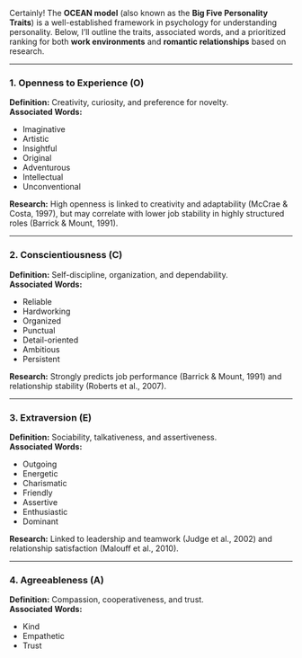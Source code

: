 Certainly! The **OCEAN model** (also known as the **Big Five Personality Traits**) is a well-established framework in psychology for understanding personality. Below, I’ll outline the traits, associated words, and a prioritized ranking for both **work environments** and **romantic relationships** based on research.

---

### **1. Openness to Experience (O)**
**Definition:** Creativity, curiosity, and preference for novelty.  
**Associated Words:**  
- Imaginative  
- Artistic  
- Insightful  
- Original  
- Adventurous  
- Intellectual  
- Unconventional  

**Research:** High openness is linked to creativity and adaptability (McCrae & Costa, 1997), but may correlate with lower job stability in highly structured roles (Barrick & Mount, 1991).  

---

### **2. Conscientiousness (C)**
**Definition:** Self-discipline, organization, and dependability.  
**Associated Words:**  
- Reliable  
- Hardworking  
- Organized  
- Punctual  
- Detail-oriented  
- Ambitious  
- Persistent  

**Research:** Strongly predicts job performance (Barrick & Mount, 1991) and relationship stability (Roberts et al., 2007).  

---

### **3. Extraversion (E)**
**Definition:** Sociability, talkativeness, and assertiveness.  
**Associated Words:**  
- Outgoing  
- Energetic  
- Charismatic  
- Friendly  
- Assertive  
- Enthusiastic  
- Dominant  

**Research:** Linked to leadership and teamwork (Judge et al., 2002) and relationship satisfaction (Malouff et al., 2010).  

---

### **4. Agreeableness (A)**
**Definition:** Compassion, cooperativeness, and trust.  
**Associated Words:**  
- Kind  
- Empathetic  
- Trust